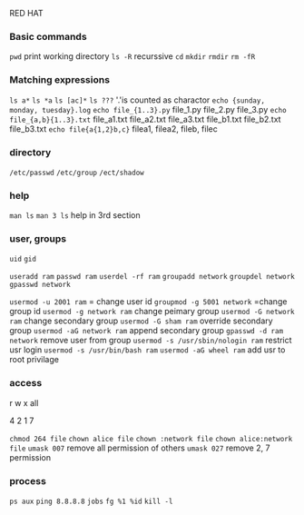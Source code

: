 RED HAT

### Basic commands

`pwd` print working directory
`ls -R` recurssive
`cd`
`mkdir`
`rmdir`
`rm -fR`

### Matching expressions
`ls a*`
`ls *a`
`ls [ac]*`
`ls ???` '.'is counted as charactor
`echo {sunday, monday, tuesday}.log`
`echo file_{1..3}.py`
file_1.py file_2.py file_3.py
`echo file_{a,b}{1..3}.txt`
file_a1.txt file_a2.txt file_a3.txt file_b1.txt file_b2.txt file_b3.txt
`echo file{a{1,2}b,c}`
filea1, filea2, fileb, filec

### directory
`/etc/passwd`
`/etc/group`
`/ect/shadow`

### help
`man ls`
`man 3 ls` help in 3rd section

### user, groups

`uid`
`gid`

`useradd ram`
`passwd ram`
`userdel -rf ram`
`groupadd network`
`groupdel network`
`gpasswd network`

`usermod -u 2001 ram` = change user id
`groupmod -g 5001 network` =change group id
`usermod -g network ram` change peimary group
`usermod -G network ram` change secondary group
`usermod -G sham ram` override secondary group
`usermod -aG network ram` append secondary group
`gpasswd -d ram network` remove user from group
`usermod -s /usr/sbin/nologin ram` restrict usr login
`usermod -s /usr/bin/bash ram`
`usermod -aG wheel ram` add usr to root privilage

### access
r w x all

4 2 1 7

`chmod 264 file`
`chown alice file`
`chown :network file`
`chown alice:network file`
`umask 007` remove all permission of others
`umask 027` remove 2, 7 permission


### process
`ps aux`
`ping 8.8.8.8`
`jobs`
`fg %1 %id`
`kill -l`







